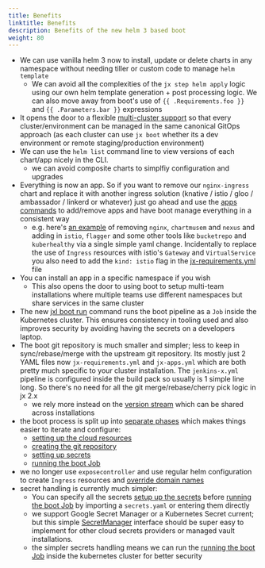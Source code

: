 ```yaml
---
title: Benefits
linktitle: Benefits
description: Benefits of the new helm 3 based boot
weight: 80
---
```



* We can use vanilla helm 3 now to install, update or delete charts in any namespace without needing tiller or custom code to manage `helm template`
  * We can avoid all the complexities of the `jx step helm apply` logic using our own helm template generation + post processing logic. We can also move away from boot's use of `{{ .Requirements.foo }}` and `{{ .Parameters.bar }}` expressions
* It opens the door to a flexible [multi-cluster support](/docs/v3/guides/multi-cluster/) so that every cluster/environment can be managed in the same canonical GitOps approach (as each cluster can use `jx boot` whether its a dev environment or remote staging/production environment)
* We can use the `helm list` command line to view versions of each chart/app nicely in the CLI.
  * we can avoid composite charts to simplfiy configuration and upgrades
* Everything is now an app. So if you want to remove our `nginx-ingress` chart and replace it with another ingress solution (knative / istio / gloo / ambassador / linkerd or whatever) just go ahead and use the [apps commands](/docs/v3/guides/apps/) to add/remove apps and have boot manage everything in a consistent way
    * e.g. here's [an example](https://github.com/jstrachan/environment-bucketrepo-dev/blob/master/jx-apps.yml#L2-L5) of removing `nginx`, `chartmusem` and `nexus` and adding in `istio`, `flagger` and some other tools like `bucketrepo` and `kuberhealthy` via a single simple yaml change. Incidentally to replace the use of `Ingress` resources with istio's `Gateway` and `VirtualService` you also need to add the `kind: istio` flag in the [jx-requirements.yml](https://github.com/jstrachan/environment-bucketrepo-dev/blob/master/jx-requirements.yml#L57) file
* You can install an app in a specific namespace if you wish
    * This also opens the door to using boot to setup multi-team installations where multiple teams use different namespaces but share services in the same cluster
* The new [jxl boot run](/docs/v3/guides/getting-started/run/) command runs the boot pipeline as a `Job` inside the Kubernetes cluster. This ensures consistency in tooling used and also improves security by avoiding having the secrets on a developers laptop.
* The boot git repository is much smaller and simpler; less to keep in sync/rebase/merge with the upstream git repository. Its mostly just 2 YAML files now `jx-requirements.yml` and `jx-apps.yml` which are both pretty much specific to your cluster installation. The `jenkins-x.yml` pipeline is configured inside the build pack so usually is 1 simple line long. So there's no need for all the git merge/rebase/cherry pick logic in jx 2.x
  * we rely more instead on the [version stream](https://jenkins-x.io/about/concepts/version-stream/) which can be shared across installations
* the boot process is split up into [separate phases](/docs/v3/guides/getting-started/) which makes things easier to iterate and configure:
  * [setting up the cloud resources](/docs/v3/guides/getting-started/cloud/)
  * [creating the git repository](/docs/v3/guides/getting-started/repository/)
  * [setting up secrets](/docs/v3/guides/getting-started/secrets/)
  * [running the boot Job](/docs/v3/guides/getting-started/run/)
* we no longer use `exposecontroller` and use regular helm configuration to create `Ingress` resources and [override domain names](/docs/v3/guides/faq/#how-do-i-configure-the-ingress-domain-in-dev-staging-or-production)
* secret handling is currently much simpler:
  * You can specify all the secrets [setup up the secrets](/docs/v3/guides/getting-started/secrets/) before [running the boot Job](/docs/v3/guides/getting-started/run/) by importing a `secrets.yaml` or entering them directly  
  * we support Google Secret Manager or a Kubernetes Secret current; but this simple [SecretManager](https://github.com/jenkins-x-labs/helmboot/blob/master/pkg/secretmgr/interface.go#L5) interface should be super easy to implement for other cloud secrets providers or managed vault installations.
  * the simpler secrets handling means we can run the [running the boot Job](/docs/v3/guides/getting-started/run/) inside the kubernetes cluster for better security
